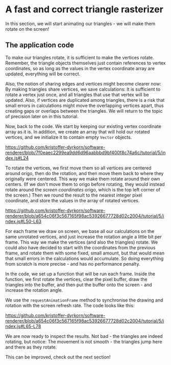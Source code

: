# A fast and correct triangle rasterizer

In this section, we will start animating our triangles - we will make them rotate on the screen!

## The application code

To make our triangles rotate, it is sufficient to make the vertices rotate. Remember, the triangle objects themselves just contain references to vertex coordinates, so as long as the values in the vertex coordinate array are updated, everything will be correct.

Also, the notion of sharing edges and vertices might become clearer now: By making triangles share vertices, we save calculations: It is sufficient to rotate a vertex just once, and all triangles that use that vertex will be updated. Also, if vertices are duplicated among triangles, there is a risk that small errors in calculations might move the overlapping vertices apart, thus creating gaps or overlaps between the triangles. We will return to the topic of precision later on in this tutorial.

Now, back to the code. We start by keeping our existing vertex coordinate array as it is. In addition, we create an array that will hold our rotated vertices, and we initialize it to contain empty `Vector` objects.

https://github.com/kristoffer-dyrkorn/software-renderer/blob/7f0eaec2299ea9dd6d96aabbbd9bf400f8c74a6c/tutorial/5/index.js#L24

To rotate the vertices, we first move them so all vertices are centered around origo, then do the rotation, and then move them back to where they originally were centered. This way we make them rotate around their own centers. (If we don't move them to origo before rotating, they would instead rotate around the _screen coordinates_ origo, which is the top left corner of the screen.) Then we round the result to the nearest integer pixel coordinate, and store the values in the array of rotated vertices.

https://github.com/kristoffer-dyrkorn/software-renderer/blob/a654c06f3c567165f98ac53926677728d02c2004/tutorial/5/index.js#L50-L63

For each frame we draw on screen, we base all our calculations on the same unrotated vertices, and just increase the rotation angle a little bit per frame. This way we make the vertices (and also the triangles) rotate. We could also have decided to start with the coordinates from the previous frame, and rotate them with some fixed, small amount, but that would mean that small errors in the calculations would accumulate. So doing everything from scratch is more precise - and has no performance penalty.

In the code, we set up a function that will be run each frame. Inside the function, we first rotate the vertices, clear the pixel buffer, draw the triangles into the buffer, and then put the buffer onto the screen - and increase the rotation angle.

We use the `requestAnimationFrame` method to synchronise the drawing and rotation with the screen refresh rate. The code looks like this:

https://github.com/kristoffer-dyrkorn/software-renderer/blob/a654c06f3c567165f98ac53926677728d02c2004/tutorial/5/index.js#L65-L78

We are now ready to inspect the results. Not bad - the triangles are indeed rotating, but notice: The movement is not smooth - the triangles jump here and there as they rotate.

This can be improved, check out the next section!
